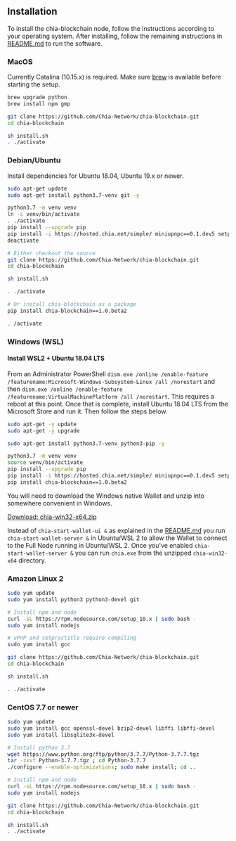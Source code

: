 ## Installation

To install the chia-blockchain node, follow the instructions according to your operating system.
After installing, follow the remaining instructions in [README.md](README.md) to run the software.

### MacOS
Currently Catalina (10.15.x) is required. Make sure [brew](https://brew.sh/) is available before starting the setup.
```bash
brew upgrade python
brew install npm gmp

git clone https://github.com/Chia-Network/chia-blockchain.git
cd chia-blockchain

sh install.sh
. ./activate
```

### Debian/Ubuntu

Install dependencies for Ubuntu 18.04, Ubuntu 19.x or newer.
```bash
sudo apt-get update
sudo apt-get install python3.7-venv git -y

python3.7 -m venv venv
ln -s venv/bin/activate
. ./activate
pip install --upgrade pip
pip install -i https://hosted.chia.net/simple/ miniupnpc==0.1.dev5 setproctitle==1.1.10 cbor2==5.0.1
deactivate

# Either checkout the source
git clone https://github.com/Chia-Network/chia-blockchain.git
cd chia-blockchain

sh install.sh

. ./activate

# Or install chia-blockchain as a package
pip install chia-blockchain==1.0.beta2

. /activate
```

### Windows (WSL)
#### Install WSL2 + Ubuntu 18.04 LTS

From an Administrator PowerShell
`dism.exe /online /enable-feature /featurename:Microsoft-Windows-Subsystem-Linux /all /norestart`
and then
`dism.exe /online /enable-feature /featurename:VirtualMachinePlatform /all /norestart`.
This requires a reboot at this point. Once that is complete, install Ubuntu 18.04 LTS from the Microsoft Store and run it. Then follow the steps below.
```bash
sudo apt-get -y update
sudo apt-get -y upgrade

sudo apt-get install python3.7-venv python3-pip -y

python3.7 -m venv venv
source venv/bin/activate
pip install --upgrade pip
pip install -i https://hosted.chia.net/simple/ miniupnpc==0.1.dev5 setproctitle==1.1.10 cbor2==5.0.1
pip install chia-blockchain==1.0.beta2
```
You will need to download the Windows native Wallet and unzip into somewhere convenient in Windows.

[Download: chia-win32-x64.zip](https://hosted.chia.net/beta-1.0-win64-wallet/chia-win32-x64.zip)

Instead of `chia-start-wallet-ui &` as explained in the [README.md](README.md) you run `chia-start-wallet-server &` in Ubuntu/WSL 2 to allow the Wallet to connect to the Full Node running in Ubuntu/WSL 2. Once you've enabled `chia-start-wallet-server &` you can run `chia.exe` from the unzipped `chia-win32-x64` directory.

### Amazon Linux 2

```bash
sudo yum update
sudo yum install python3 python3-devel git

# Install npm and node
curl -sL https://rpm.nodesource.com/setup_10.x | sudo bash -
sudo yum install nodejs

# uPnP and setproctitle require compiling
sudo yum install gcc

git clone https://github.com/Chia-Network/chia-blockchain.git
cd chia-blockchain

sh install.sh

. ./activate
```

### CentOS 7.7 or newer

```bash
sudo yum update
sudo yum install gcc openssl-devel bzip2-devel libffi libffi-devel
sudo yum install libsqlite3x-devel

# Install python 3.7
wget https://www.python.org/ftp/python/3.7.7/Python-3.7.7.tgz
tar -zxvf Python-3.7.7.tgz ; cd Python-3.7.7
./configure --enable-optimizations; sudo make install; cd ..

# Install npm and node
curl -sL https://rpm.nodesource.com/setup_10.x | sudo bash -
sudo yum install nodejs

git clone https://github.com/Chia-Network/chia-blockchain.git
cd chia-blockchain

sh install.sh
. ./activate
```
